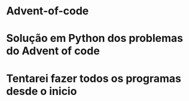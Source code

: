 # Advent-of-code
# Solução em Python dos problemas do Advent of code
# Tentarei fazer todos os programas desde o inicio
